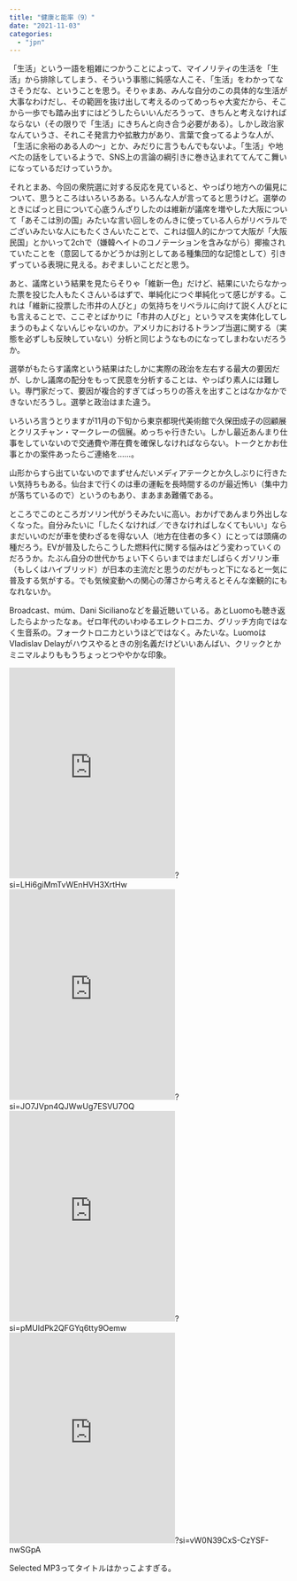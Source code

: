```yaml
---
title: "健康と能率（9）"
date: "2021-11-03"
categories: 
  - "jpn"
---
```


「生活」という一語を粗雑につかうことによって、マイノリティの生活を「生活」から排除してしまう、そういう事態に鈍感な人こそ、「生活」をわかってなさそうだな、ということを思う。そりゃまあ、みんな自分のこの具体的な生活が大事なわけだし、その範囲を抜け出して考えるのってめっちゃ大変だから、そこから一歩でも踏み出すにはどうしたらいいんだろうって、きちんと考えなければならない（その限りで「生活」にきちんと向き合う必要がある）。しかし政治家なんていうさ、それこそ発言力や拡散力があり、言葉で食ってるような人が、「生活に余裕のある人の～」とか、みだりに言うもんでもないよ。「生活」や地べたの話をしているようで、SNS上の言論の綱引きに巻き込まれててんてこ舞いになっているだけっていうか。

それとまあ、今回の衆院選に対する反応を見ていると、やっぱり地方への偏見について、思うところはいろいろある。いろんな人が言ってると思うけど。選挙のときにぱっと目について心底うんざりしたのは維新が議席を増やした大阪について「あそこは別の国」みたいな言い回しをのんきに使っている人らがリベラルでございみたいな人にもたくさんいたことで、これは個人的にかつて大阪が「大阪民国」とかいって2chで（嫌韓ヘイトのコノテーションを含みながら）揶揄されていたことを（意図してるかどうかは別としてある種集団的な記憶として）引きずっている表現に見える。おぞましいことだと思う。

あと、議席という結果を見たらそりゃ「維新一色」だけど、結果にいたらなかった票を投じた人もたくさんいるはずで、単純化につぐ単純化って感じがする。これは「維新に投票した市井の人びと」の気持ちをリベラルに向けて説く人びとにも言えることで、ここぞとばかりに「市井の人びと」というマスを実体化してしまうのもよくないんじゃないのか。アメリカにおけるトランプ当選に関する（実態を必ずしも反映していない）分析と同じようなものになってしまわないだろうか。

選挙がもたらす議席という結果はたしかに実際の政治を左右する最大の要因だが、しかし議席の配分をもって民意を分析することは、やっぱり素人には難しい。専門家だって、要因が複合的すぎてばっちりの答えを出すことはなかなかできないだろうし。選挙と政治はまた違う。

いろいろ言うとりますが11月の下旬から東京都現代美術館で久保田成子の回顧展とクリスチャン・マークレーの個展。めっちゃ行きたい。しかし最近あんまり仕事をしていないので交通費や滞在費を確保しなければならない。トークとかお仕事とかの案件あったらご連絡を……。

山形からすら出ていないのでまずせんだいメディアテークとか久しぶりに行きたい気持ちもある。仙台まで行くのは車の運転を長時間するのが最近怖い（集中力が落ちているので）というのもあり、まあまあ難儀である。

ところでこのところガソリン代がうそみたいに高い。おかげであんまり外出しなくなった。自分みたいに「したくなければ／できなければしなくてもいい」ならまだいいのだが車を使わざるを得ない人（地方在住者の多く）にとっては頭痛の種だろう。EVが普及したらこうした燃料代に関する悩みはどう変わっていくのだろうか。たぶん自分の世代かちょい下くらいまではまだしばらくガソリン車（もしくはハイブリッド）が日本の主流だと思うのだがもっと下になると一気に普及する気がする。でも気候変動への関心の薄さから考えるとそんな楽観的にもなれないか。

Broadcast、múm、Dani Sicilianoなどを最近聴いている。あとLuomoも聴き返したらよかったなぁ。ゼロ年代のいわゆるエレクトロニカ、グリッチ方向ではなく生音系の。フォークトロニカというほどではなく。みたいな。LuomoはVladislav Delayがハウスやるときの別名義だけどいいあんばい、クリックとかミニマルよりももうちょっとつややかな印象。

<iframe src="https://open.spotify.com/embed/album/1K5f3TQIvWTBFN1bQoTsb7" width="300" height="380" frameborder="0" allowtransparency="true" allow="encrypted-media"></iframe>?si=LHi6giMmTvWEnHVH3XrtHw

<iframe src="https://open.spotify.com/embed/album/5u0CxJH46YN9cBz9myapzt" width="300" height="380" frameborder="0" allowtransparency="true" allow="encrypted-media"></iframe>?si=JO7JVpn4QJWwUg7ESVU7OQ

<iframe src="https://open.spotify.com/embed/album/6DBdkeTxAUHy9giXMH3mi6" width="300" height="380" frameborder="0" allowtransparency="true" allow="encrypted-media"></iframe>?si=pMUldPk2QFGYq6tty9Oemw

<iframe src="https://open.spotify.com/embed/album/5A3TzMZJjKyjDKBrlm0Xei" width="300" height="380" frameborder="0" allowtransparency="true" allow="encrypted-media"></iframe>?si=vW0N39CxS-CzYSF-nwSGpA

Selected MP3ってタイトルはかっこよすぎる。
